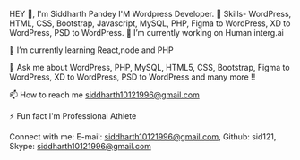 HEY 👋, I'm Siddharth Pandey
I'M Wordpress Developer.
🌱 Skills- WordPress, HTML, CSS, Bootstrap, Javascript, MySQL, PHP, Figma to WordPress, XD to WordPress, PSD to WordPress.
🔭 I’m currently working on Human interg.ai

🌱 I’m currently learning React,node and PHP

💬 Ask me about WordPress, PHP, MySQL, HTML5, CSS, Bootstrap, Figma to WordPress, XD to WordPress, PSD to WordPress and many more !!

📫 How to reach me siddharth10121996@gmail.com

⚡ Fun fact I'm Professional Athlete

Connect with me:
E-mail: siddharth10121996@gmail.com,
Github: sid121,
Skype: siddharth10121996@gmail.com

